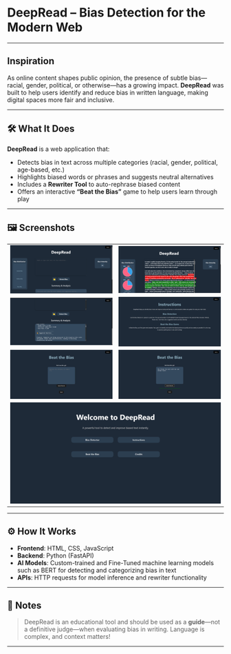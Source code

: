 #  DeepRead – Bias Detection for the Modern Web

---

##  Inspiration

As online content shapes public opinion, the presence of subtle bias—racial, gender, political, or otherwise—has a growing impact. **DeepRead** was built to help users identify and reduce bias in written language, making digital spaces more fair and inclusive.

---

## 🛠️ What It Does

**DeepRead** is a web application that:
-  Detects bias in text across multiple categories (racial, gender, political, age-based, etc.)
-  Highlights biased words or phrases and suggests neutral alternatives
-  Includes a **Rewriter Tool** to auto-rephrase biased content
-  Offers an interactive **“Beat the Bias”** game to help users learn through play

---

## 🖼️ Screenshots

<table>
  <tr>
    <td><img src="images/Screenshot 2025-04-18 154920.png" alt="Bias Detection Tool"/></td>
    <td><img src="images/Screenshot 2025-04-18 155648.png" alt="Rewriter Tool"/></td>
  </tr>
  <tr>
    <td><img src="images/Screenshot 2025-04-18 155703.png" alt="Beat the Bias Game"/></td>
    <td><img src="images/Screenshot 2025-04-18 155729.png" alt="Game Continued"/></td>
  </tr>
  <tr>
    <td><img src="images/Screenshot 2025-04-18 155741.png" alt="Game Continued"/></td>
    <td><img src="images/Screenshot 2025-04-18 155754.png" alt="Game Final Screen"/></td>
  </tr>
  <tr>
    <td colspan="2" align="center"><img src="images/Screenshot 2025-04-18 154852.png" alt="Homepage Screenshot"/></td>
  </tr>
</table>

---

## ⚙️ How It Works

- **Frontend**: HTML, CSS, JavaScript
- **Backend**: Python (FastAPI)
- **AI Models**: Custom-trained and Fine-Tuned machine learning models such as BERT for detecting and categorizing bias in text
- **APIs**: HTTP requests for model inference and rewriter functionality

---

## 📝 Notes

> DeepRead is an educational tool and should be used as a **guide**—not a definitive judge—when evaluating bias in writing. Language is complex, and context matters!

---
